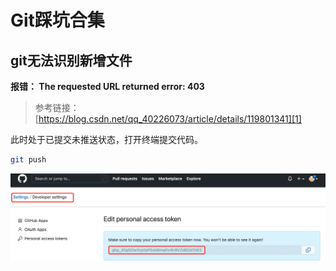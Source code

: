 # Git踩坑合集

## git无法识别新增文件

**报错： The requested URL returned error: 403**

> 参考链接：[https://blog.csdn.net/qq_40226073/article/details/119801341][1]

此时处于已提交未推送状态，打开终端提交代码。
```sh
git push
```
![截图](./screenshot/token_screenshot.jpg)


[1]:https://blog.csdn.net/qq_40226073/article/details/119801341